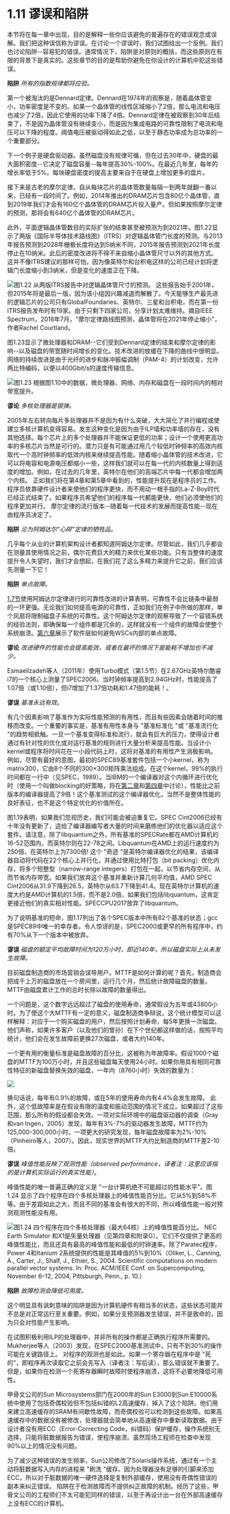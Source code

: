# 1.11 谬误和陷阱

本节将在每一章中出现，目的是解释一些你应该避免的普遍存在的错误观念或误解。我们把这种误信称为谬误。在讨论一个谬误时，我们试图给出一个反例。我们也讨论陷阱--容易犯的错误。通常情况下，陷阱是对原则的概括，而这些原则在有限的背景下是真实的。这些章节的目的是帮助你避免在你设计的计算机中犯这些错误。

**陷阱** _所有的指数规律都将应验。_

第一个被淘汰的是Dennard定律。Dennard在1974年的观察是，随着晶体管变小，功率密度是不变的。如果一个晶体管的线性区域缩小了2倍，那么电流和电压也减少了2倍，因此它使用的功率下降了4倍。Dennard定律在被观察到30年后结束了，不是因为晶体管没有继续变小，而是因为集成电路的可靠性限制了电流和电压可以下降的程度。阈值电压被驱动得如此之低，以至于静态功率成为总功率的一个重要部分。&#x20;

下一个例子是硬盘驱动器。虽然磁盘没有规律可循，但在过去30年中，硬盘的最大面积密度--它决定了磁盘容量--每年提高30%-100%。在最近几年里，每年的增长率低于5%。每块硬盘密度的提高主要来自于在硬盘上增加更多的盘片。&#x20;

接下来是古老的摩尔定律。自从每块芯片的晶体管数量每隔一到两年就翻一番以来，已经有一段时间了。例如，2014年推出的DRAM芯片包含80亿个晶体管，直到2019年我们才会有160亿个晶体管的DRAM芯片投入量产。但如果按照摩尔定律的预测，那将会有640亿个晶体管的DRAM芯片。&#x20;

此外，平面逻辑晶体管数目的实际扩张的结束甚至被预测为到2021年。图1.22显示了两版《国际半导体技术路线图》（ITRS）对逻辑晶体管门长度的预测。与2013年报告预测到2028年栅极长度将达到5纳米不同，2015年报告预测到2021年长度停止在10纳米。此后的密度改进将不得不来自缩小晶体管尺寸以外的其他方式。这并不像ITRS建议的那样可怕，因为像英特尔和台积电这样的公司已经计划将逻辑门长度缩小到3纳米，但是变化的速度正在下降。

![图1.22 从两版ITRS报告中对逻辑晶体管尺寸的预测。 这些报告始于2001年，但2015年将是最后一版，因为该小组因兴趣减退而解散了。今天能够生产最先进的逻辑芯片的公司只有GlobalFoundaries、英特尔、三星和台积电，而在第一份ITRS报告发布时有19家。由于只剩下四家公司，分享计划太难维持。摘自IEEE Spectrum，2016年7月，"摩尔定律路线图预测，晶体管将在2021年停止缩小"，作者Rachel Courtland。](../.gitbook/assets/NeatReader-1656408465465.png)

图1.23显示了微处理器和DRAM--它们受到Dennard定律的结束和摩尔定律的影响--以及磁盘的带宽随时间增长的变化。技术改进的放缓在下降的曲线中很明显。网络的持续改进是由于光纤的进步和脉冲振幅调制（PAM-4）的计划改变，允许两比特编码，以便以400Gbit/s的速度传输信息。

![图1.23 根据图1.10中的数据，微处理器、网络、内存和磁盘在一段时间内的相对带宽提升。](../.gitbook/assets/NeatReader-1656408708450.png)

**谬论** _多核处理器是银弹。_

2005年左右转向每片多处理器并不是因为有什么突破，大大简化了并行编程或使建立多核计算机变得容易。发生这种变化是因为由于ILP墙和功率墙的存在，没有其他选择。每个芯片上的多个处理器并不能保证更低的功率；设计一个使用更高功率的多核芯片当然是可行的。潜力只是有可能通过用几个较低时钟频率的高效内核取代一个高时钟频率的低效内核来继续提高性能。随着缩小晶体管的技术改进，它可以将电容和电源电压都缩小一些，这样我们就可以在每一代的内核数量上得到适度的增加。例如，在过去的几年里，英特尔在他们的高端芯片中每一代都会增加两个内核。 正如我们将在第4章和第5章中看到的，性能提升现在是程序员的工作。程序员依靠硬件设计者来使他们的程序更快，而不用动一根手指的La-Z-Boy时代已经正式结束了。如果程序员希望他们的程序每一代都能更快，他们必须使他们的程序更加并行。 摩尔定律的流行版本--随着每一代技术的发展而提高性能--现在由程序员决定了。

**陷阱** _沦为阿姆达尔“心碎”定律的牺牲品。_

几乎每个从业的计算机架构设计者都知道阿姆达尔定律。尽管如此，我们几乎都会在测量其使用情况之前，偶尔花费巨大的精力来优化某些功能。只有当整体的速度提升令人失望时，我们才会想起，在我们花了这么多精力来提升它之前，我们应该先测量一下它！

**陷阱** _单点故障。_

[1.7节](1.7-ke-kao-xing.md)使用阿姆达尔定律进行的可靠性改进的计算表明，可靠性不会比链条中最弱的一环更强。无论我们如何提高电源的可靠性，正如我们在例子中所做的那样，单个风扇将限制磁盘子系统的可靠性。这个阿姆达尔定律的观察导致了一个容错系统的经验法则，即确保每一个组件都是冗余的，这样就没有一个组件的故障会使整个系统崩溃。[第六章](../di-liu-zhang-da-gui-mo-shu-ju-zhong-xin-ji-ji-suan-ji-de-bing-hang-xing-qing-qiu-ji-bing-hang-rlp-he.md)展示了软件层如何避免WSCs内部的单点故障。

**谬论** _改进硬件的性能也会提高能效，或者在最坏的情况下是能耗不增加也不减少。_

Esmaeilzadeh等人（2011年）使用Turbo模式（第1.5节）在2.67GHz英特尔酷睿i7的一个核心上测量了SPEC2006。当时钟频率提高到2.94GHz时，性能提高了1.07倍（或1.10倍），但i7增加了1.37倍功耗和1.47倍的能耗！。

**谬误** _基准永远有效_。

有几个因素影响了基准作为实际性能预测的有用性，而且有些因素会随着时间的推移而改变。一个重要的事实是，基准有用性本身与 "基准标准化 "或 "基准流行化 "的趋势相抵触。一旦一个基准变得标准和流行，就会有巨大的压力，使得设计者通过有针对性的优化或对运行基准的规则进行大量分析来提高性能。当设计小kernel或程序将时间花在一小段代码上时，这将对基准的有用性产生消极影响。 例如，尽管有最好的意图，最初的SPEC89基准套件包括一个小kernel，称为matrix300，它由8个不同的300×300矩阵乘法组成。在这个kernel，99%的执行时间都在一行中（见SPEC，1989）。当IBM的一个编译器对这个内循环进行优化时（使用一个叫做blocking的好策略，将在[第二章](../di-er-zhang-nei-cun-ceng-ci-jie-gou-she-ji.md)和[第四章](../di-si-zhang-shi-liang-simd-he-gpu-jia-gou-zhong-de-shu-ju-ji-bing-hang-xing.md)中讨论），性能比之前版本的编译器提高了9倍！这个基准测试的这个编译器优化，当然不是整体性能的良好表征，也不是这个特定优化的价值所在。&#x20;

图1.19表明，如果我们忽视历史，我们可能会被迫重复它。SPEC Cint2006已经有十年没有更新了，这给了编译器编写者大量的时间来磨练他们的优化器以适应这个套件。请注意，除了libquantum之外，所有基准的SPECRate都在AMD计算机的16-52范围内，而英特尔则在22-78之间。Libquantum在AMD上的运行速度约为250倍，在英特尔上为7300倍! 这个 "奇迹 "是英特尔编译器优化的结果，该编译器自动将代码在22个核心上并行化，并通过使用比特打包（bit packing）优化内存，将多个短整型（narrow-range integers）打包在一起，以节省内存空间，从而节省内存带宽。如果我们放弃这个基准并重新计算几何平均值，AMD SPEC Cint2006从31.9下降到26.5，英特尔从63.7下降到41.4。现在英特尔计算机的速度大约是AMD计算机的1.5倍，而不是2.0倍，如果我们包括libquantum，这肯定更接近他们的真实相对性能。SPECCPU2017放弃了libquantum。&#x20;

为了说明基准的短命，图1.17列出了各个SPEC版本中所有82个基准的状态；gcc是SPEC89中唯一的幸存者。令人惊讶的是，SPEC2000或更早的所有程序中，约有70%从下一个版本中被放弃。

**谬误** _磁盘的额定平均故障时间为120万小时，即近140年，所以磁盘实际上从未发生故障。_

目前磁盘制造商的市场营销会误导用户。MTTF是如何计算的呢？首先，制造商会把成千上万的磁盘放在一个房间里，运行几个月，然后统计故障磁盘的数量。MTTF由磁盘累计工作的总时长除以故障的数量得出。

一个问题是，这个数字远远超过了磁盘的使用寿命，通常假设为五年或43800小时。为了使这个大MTTF有一定的意义，磁盘制造商争辩说，这个统计模型可以这样解释：对应于一个购买磁盘的用户，然后按照计划寿命，每5年更换一次磁盘。他们声称，如果许多客户（以及他们的曾孙）在下个世纪都这样做的话，按照平均统计，他们会在发生故障前更换27次磁盘，或者大约140年。

一个更有用的衡量标准是磁盘故障的百分比，这被称为年故障率。假设1000个磁盘的MTTF为100万小时，并且这些磁盘每天使用24小时。如果你用具有相同可靠性特征的新磁盘替换失效的磁盘，一年内（8760小时）失效的数量为：

![](../.gitbook/assets/NeatReader-1656472554738.png)

换句话说，每年有0.9%的故障，或在5年的使用寿命内有4.4%会发生故障。 此外，这个低故障率是在假设有限的温度和振动范围的情况下成立。如果超过了这些范围，那么所有的假设都会失效。一项对实际环境中的磁盘驱动器的调查（Gray和van Ingen，2005）发现，每年有3%-7%的驱动器发生故障，MTTF约为125,000-300,000小时。一项更大的研究发现，每年磁盘故障率为2%-10%（Pinheiro等人，2007）。因此，现实世界的MTTF大约比制造商的MTTF差2-10倍。

**谬误** _峰值性能反映了观测性能（observed performance，译者注：这里应该指的是计算机实际运行的真实性能）_。

峰值性能的唯一普遍正确的定义是 "一台计算机绝不可能超过的性能水平"。图 1.24 显示了四个程序在四个多核处理器上的峰值性能百分比。它从5%到58%不等。由于差距如此之大，而且不同的基准会有很大的不同，所以峰值性能一般对预测观测性能没有用。

![图1.24 四个程序在四个多核处理器（最大64核）上的峰值性能百分比。 NEC Earth Simulator 和X1是矢量处理器（见第四章和附录G）。它们不仅提供了更高的峰值性能比，而且还具有最高的峰值性能和最低的时钟速率。除了Paratec程序，Power 4和Itanium 2系统提供的性能是其峰值的5%到10%（Oliker, L., Canning, A., Carter, J., Shalf, J., Ethier, S., 2004. Scientific computations on modern parallel vector systems. In: Proc. ACM/IEEE Conf. on Supercomputing, November 6–12, 2004, Pittsburgh, Penn., p. 10.）](../.gitbook/assets/NeatReader-1656472960435.png)

**陷阱** _故障检测会降低可用度。_

这个明显具有讽刺意味的陷阱是因为计算机硬件有相当多的状态，这些状态可能并不总是对正常运行至关重要。例如，如果分支预测器发生错误，并不是致命的，因为只会对性能产生影响。&#x20;

在试图积极利用ILP的处理器中，并非所有的操作都是正确执行程序所需要的。Mukherjee等人（2003）发现，在SPEC2000基准测试中，只有不到30%的操作可能在关键路径上。 对程序的观测也是如此。如果一个寄存器在程序中是 "死的"，即程序再次读取它之前会先写入（译者注：写后读），那么错误就不重要了。但是，如果你在检测一个死寄存器瞬时故障时使程序崩溃，这将不必要地降低可用性。&#x20;

甲骨文公司的Sun Microsystems部门在2000年的Sun E3000到Sun E10000系统中使用了包括奇偶校验但不包括纠错的L2高速缓存，掉入了这个陷阱。他们用来建立高速缓存的SRAM有间歇性故障，而奇偶校验可以检测到这些故障。如果高速缓存中的数据没有被修改，处理器就会简单地从高速缓存中重新读取数据。由于设计者没有用ECC（Error-Correcting Code，纠错码）保护缓存，操作系统别无选择，只能将脏数据报告为错误，使程序崩溃。虽然现场工程师在检查中发现90%以上的情况没有问题。&#x20;

为了减少这种错误的发生频率，Sun公司修改了Solaris操作系统，通过有一个主动将脏数据写入内存的进程来 "刷洗 "缓存。因为处理器没有足够的引脚来添加ECC，所以对于脏数据的唯一硬件选择是复制外部缓存，使用没有奇偶性错误的副本来纠正错误。 陷阱在于检测故障而不提供纠正故障的机制。经历了这些，甲骨文公司的工程师们不太可能犯同样的错误，以至于再设计出一台在外部高速缓存上没有ECC的计算机。

